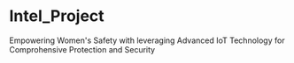 # Intel_Project
Empowering Women's Safety with leveraging Advanced IoT Technology for Comprohensive Protection and Security

